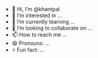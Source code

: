 - 👋 Hi, I’m @khantpal
- 👀 I’m interested in ...
- 🌱 I’m currently learning ...
- 💞️ I’m looking to collaborate on ...
- 📫 How to reach me ...
- 😄 Pronouns: ...
- ⚡ Fun fact: ...

<!---
khantpal/khantpal is a ✨ special ✨ repository because its `README.md` (this file) appears on your GitHub profile.
You can click the Preview link to take a look at your changes.
--->
